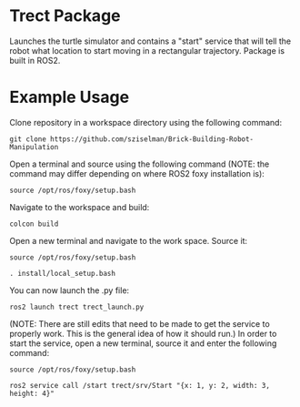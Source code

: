 # Trect Package
Launches the turtle simulator and contains a "start" service that will tell the robot what location to start moving in a rectangular trajectory. Package is built in ROS2.
# Example Usage
Clone repository in a workspace directory using the following command:
```
git clone https://github.com/sziselman/Brick-Building-Robot-Manipulation
```
Open a terminal and source using the following command (NOTE: the command may differ depending on where ROS2 foxy installation is):
```
source /opt/ros/foxy/setup.bash
```
Navigate to the workspace and build:
```
colcon build
```
Open a new terminal and navigate to the work space. Source it:
```
source /opt/ros/foxy/setup.bash
```
```
. install/local_setup.bash
```
You can now launch the .py file:
```
ros2 launch trect trect_launch.py
```
(NOTE: There are still edits that need to be made to get the service to properly work. This is the general idea of how it should run.) In order to start the service, open a new terminal, source it and enter the following command:
```
source /opt/ros/foxy/setup.bash
```
```
ros2 service call /start trect/srv/Start "{x: 1, y: 2, width: 3, height: 4}"
```